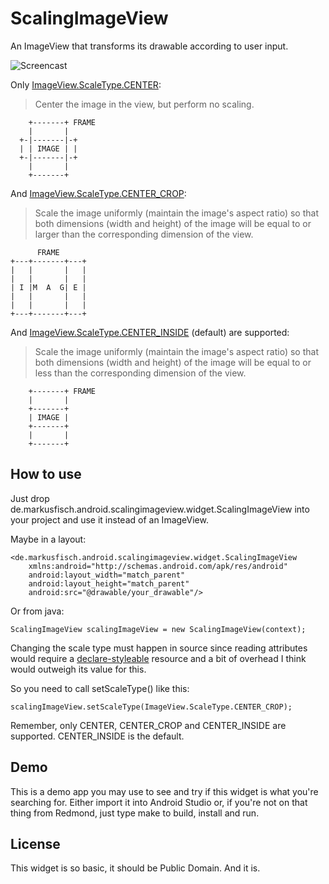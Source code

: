 ScalingImageView
================

An ImageView that transforms its drawable according to user input.

![Screencast](http://markusfisch.github.io/ScalingImageView/screencast.gif)

Only [ImageView.ScaleType.CENTER][scaletype]:

> Center the image in the view, but perform no scaling.

	    +-------+ FRAME
	    |       |
	  +-|-------|-+
	  | | IMAGE | |
	  +-|-------|-+
	    |       |
	    +-------+

And [ImageView.ScaleType.CENTER_CROP][scaletype]:

> Scale the image uniformly (maintain the image's aspect ratio) so that both
> dimensions (width and height) of the image will be equal to or larger than
> the corresponding dimension of the view.

	      FRAME
	+---+-------+---+
	|   |       |   |
	|   |       |   |
	| I |M  A  G| E |
	|   |       |   |
	|   |       |   |
	+---+-------+---+

And [ImageView.ScaleType.CENTER_INSIDE][scaletype] (default) are supported:

> Scale the image uniformly (maintain the image's aspect ratio) so that both
> dimensions (width and height) of the image will be equal to or less than the
> corresponding dimension of the view.

	    +-------+ FRAME
	    |       |
	    +-------+
	    | IMAGE |
	    +-------+
	    |       |
	    +-------+

How to use
----------

Just drop de.markusfisch.android.scalingimageview.widget.ScalingImageView
into your project and use it instead of an ImageView.

Maybe in a layout:

	<de.markusfisch.android.scalingimageview.widget.ScalingImageView
		xmlns:android="http://schemas.android.com/apk/res/android"
		android:layout_width="match_parent"
		android:layout_height="match_parent"
		android:src="@drawable/your_drawable"/>

Or from java:

	ScalingImageView scalingImageView = new ScalingImageView(context);

Changing the scale type must happen in source since reading attributes
would require a [declare-styleable][styleable] resource and a bit of
overhead I think would outweigh its value for this.

So you need to call setScaleType() like this:

	scalingImageView.setScaleType(ImageView.ScaleType.CENTER_CROP);

Remember, only CENTER, CENTER_CROP and CENTER_INSIDE are supported.
CENTER_INSIDE is the default.

Demo
----

This is a demo app you may use to see and try if this widget is what
you're searching for. Either import it into Android Studio or, if you're
not on that thing from Redmond, just type make to build, install and run.

License
-------

This widget is so basic, it should be Public Domain. And it is.

[scaletype]: https://developer.android.com/reference/android/widget/ImageView.ScaleType.html
[styleable]: https://developer.android.com/training/custom-views/create-view.html
